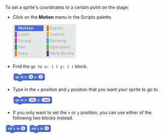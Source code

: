To set a sprite's coordinates to a certain point on the stage:

- Click on the **Motion** menu in the Scripts palette.

	![motion menu](images/motion-menu.png)

- Find the `go to x: ( ) y: ( )` block.

	![go to x y](images/goto.png)

- Type in the `x` position and `y` position that you want your sprite to go to.

	![go to x y filled](images/goto_filled.png)

- If you only want to set the `x` or `y` position, you can use either of the following two blocks instead.

![set x](images/setx.png)
![set y](images/sety.png)
